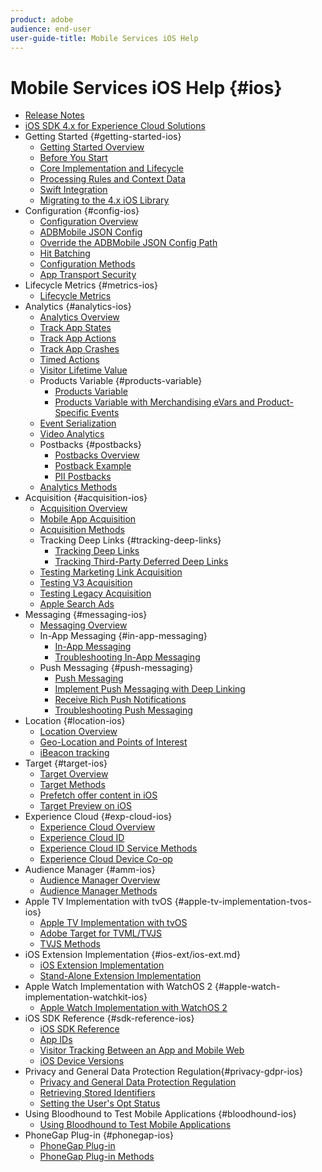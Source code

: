 ```yaml
---
product: adobe
audience: end-user
user-guide-title: Mobile Services iOS Help
---
```


# Mobile Services iOS Help {#ios}

+ [Release Notes](rel-notes.md)
+ [iOS SDK 4.x for Experience Cloud Solutions](overview.md)
+ Getting Started {#getting-started-ios}
   + [Getting Started Overview](getting-started/getting-started.md)
   + [Before You Start](getting-started/requirements.md)
   + [Core Implementation and Lifecycle](getting-started/dev-qs.md)
   + [Processing Rules and Context Data](getting-started/proc-rules.md)
   + [Swift Integration](getting-started/swift-integration.md)
   + [Migrating to the 4.x iOS Library](getting-started/migration-v3.md)
+ Configuration {#config-ios}
   + [Configuration Overview](configuration/configuration.md)
   + [ADBMobile JSON Config](configuration/json-config/json-config.md)
   + [Override the ADBMobile JSON Config Path](configuration/json-config/json-config-remote.md)
   + [Hit Batching](configuration/hit-batching.md)
   + [Configuration Methods](configuration/sdk-methods.md)
   + [App Transport Security](configuration/app-transport-security.md)
+ Lifecycle Metrics {#metrics-ios}
   + [Lifecycle Metrics](metrics.md)
+ Analytics {#analytics-ios}
   + [Analytics Overview](analytics-main/analytics-main.md)
   + [Track App States](analytics-main/states.md)
   + [Track App Actions](analytics-main/actions.md)
   + [Track App Crashes](analytics-main/crashes.md)
   + [Timed Actions](analytics-main/timed-actions.md)
   + [Visitor Lifetime Value](analytics-main/lifetime-value.md)
   + Products Variable {#products-variable}
      + [Products Variable](analytics-main/products/products.md)
      + [Products Variable with Merchandising eVars and Product-Specific Events](analytics-main/products/products-variable-evars-events.md)
   + [Event Serialization](analytics-main/event-serialization.md)
   + [Video Analytics](analytics-main/video-qs.md)
   + Postbacks {#postbacks}
      + [Postbacks Overview](analytics-main/postback/postback.md)
      + [Postback Example](analytics-main/postback/postback-example.md)
      + [PII Postbacks](analytics-main/postback/c-pii-postbacks.md)
   + [Analytics Methods](analytics-main/analytics-methods.md)
+ Acquisition {#acquisition-ios}
   + [Acquisition Overview](acquisition-main/acquisition-main.md)
   + [Mobile App Acquisition](acquisition-main/acquisition.md)
   + [Acquisition Methods](acquisition-main/c-acquisition-methods.md)
   + Tracking Deep Links {#tracking-deep-links}
      + [Tracking Deep Links](acquisition-main/tracking-deep-links/tracking-deep-links.md)
      + [Tracking Third-Party Deferred Deep Links](acquisition-main/tracking-deep-links/c-tracking-3rd-party-deep-deferred-links.md)
   + [Testing Marketing Link Acquisition](acquisition-main/t-testing-marketing-link-acquisition.md)
   + [Testing V3 Acquisition](acquisition-main/t-testing-version-3-acquisition.md)
   + [Testing Legacy Acquisition](acquisition-main/t-testing-acquisition.md)
   + [Apple Search Ads](acquisition-main/c-apple-search-ads.md)
+ Messaging {#messaging-ios}
   + [Messaging Overview](messaging-main/messaging-main.md)
   + In-App Messaging {#in-app-messaging}
      + [In-App Messaging](messaging-main/messaging/messaging.md)
      + [Troubleshooting In-App Messaging](messaging-main/messaging/in-apps-ts.md)
   + Push Messaging {#push-messaging}
      + [Push Messaging](messaging-main/push-messaging/push-messaging.md)
      + [Implement Push Messaging with Deep Linking](messaging-main/push-messaging/t-mob-imp-push-deeplinking-ios-4x.md)
      + [Receive Rich Push Notifications](messaging-main/push-messaging/c-set-up-rich-push-notif-ios.md)
      + [Troubleshooting Push Messaging](messaging-main/push-messaging/c-troubleshooting-push-messaging.md)
+ Location {#location-ios}
   + [Location Overview](location/location.md)
   + [Geo-Location and Points of Interest](location/geo-poi.md)
   + [iBeacon tracking](location/ibeacon.md)
+ Target {#target-ios}
   + [Target Overview](target-main/target-main.md)
   + [Target Methods](target-main/c-target-methods.md)
   + [Prefetch offer content in iOS](target-main/c-mob-target-prefetch-ios.md)
   + [Target Preview on iOS](target-main/c-mob-target-preview-ios.md)
+ Experience Cloud {#exp-cloud-ios}
   + [Experience Cloud Overview](marketing-cloud/marketing-cloud.md)
   + [Experience Cloud ID](marketing-cloud/mcvid.md)
   + [Experience Cloud ID Service Methods](marketing-cloud/mc-methods.md)
   + [Experience Cloud Device Co-op](marketing-cloud/t-mob-mc-device-coop-ios-.md)
+ Audience Manager {#amm-ios}
   + [Audience Manager Overview](amm/amm.md)
   + [Audience Manager Methods](amm/aam-methods.md)
+ Apple TV Implementation with tvOS {#apple-tv-implementation-tvos-ios}
   + [Apple TV Implementation with tvOS](apple-tv-implementation-tvos/apple-tv-implementation-tvos.md)
   + [Adobe Target for TVML/TVJS](apple-tv-implementation-tvos/target-for-tvml-tvjs.md)
   + [TVJS Methods](apple-tv-implementation-tvos/tvjs-methods.md)
+ iOS Extension Implementation {#ios-ext/ios-ext.md}
   + [iOS Extension Implementation](ios-ext/ios-ext.md)
   + [Stand-Alone Extension Implementation](ios-ext/c-stand-alone-extension-implementation.md)
+ Apple Watch Implementation with WatchOS 2 {#apple-watch-implementation-watchkit-ios}
  + [Apple Watch Implementation with WatchOS 2](apple-watch-implementation-watchkit.md)
+ iOS SDK Reference {#sdk-reference-ios}
   + [iOS SDK Reference](reference/reference.md)
   + [App IDs](reference/app-ids.md)
   + [Visitor Tracking Between an App and Mobile Web](reference/hybrid-app.md)
   + [iOS Device Versions](reference/device-versions.md)
+ Privacy and General Data Protection Regulation{#privacy-gdpr-ios}
   + [Privacy and General Data Protection Regulation](c-mob-privacy-gdpr-ios/c-mob-privacy-gdpr-ios.md)
   + [Retrieving Stored Identifiers](c-mob-privacy-gdpr-ios/c-mob-gdpr-ret-stored-ids-ios.md)
   + [Setting the User's Opt Status](c-mob-privacy-gdpr-ios/privacy.md)
+ Using Bloodhound to Test Mobile Applications {#bloodhound-ios}
   + [Using Bloodhound to Test Mobile Applications](bloodhound.md)
+ PhoneGap Plug-in {#phonegap-ios}
   + [PhoneGap Plug-in](phonegap/phonegap.md)
   + [PhoneGap Plug-in Methods](phonegap/phonegap-methods.md)
